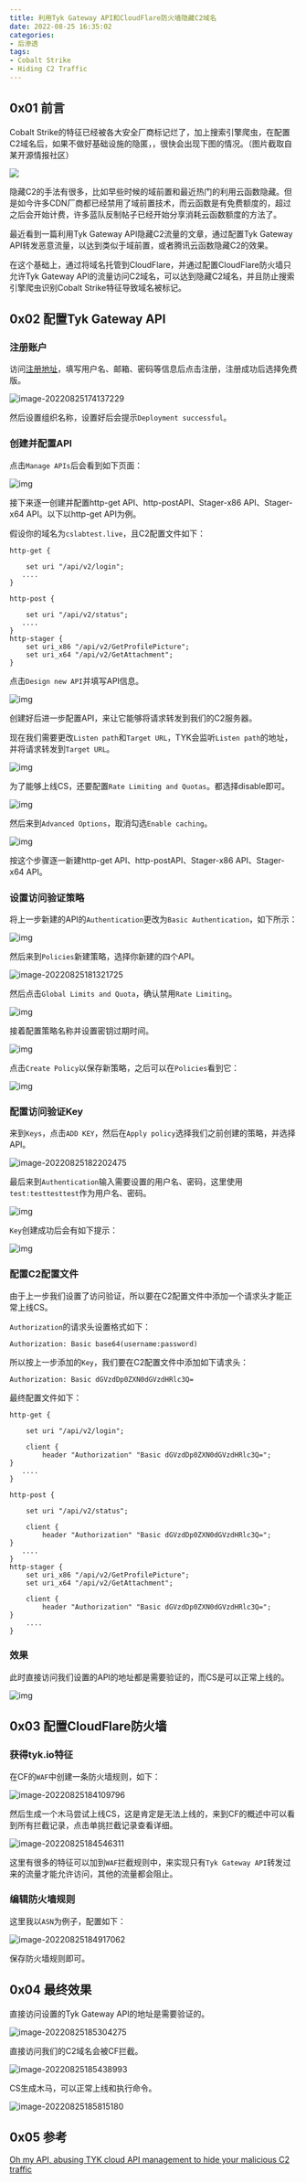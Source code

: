 ```yaml
---
title: 利用Tyk Gateway API和CloudFlare防火墙隐藏C2域名
date: 2022-08-25 16:35:02
categories:
- 后渗透
tags:
- Cobalt Strike
- Hiding C2 Traffic
---
```


## 0x01 前言

Cobalt Strike的特征已经被各大安全厂商标记烂了，加上搜索引擎爬虫，在配置C2域名后，如果不做好基础设施的隐匿，，很快会出现下图的情况。（图片截取自某开源情报社区）

![](https://s2.loli.net/2022/08/25/oZv4UrYhA8yqLcK.png)

隐藏C2的手法有很多，比如早些时候的域前置和最近热门的利用云函数隐藏。但是如今许多CDN厂商都已经禁用了域前置技术，而云函数是有免费额度的，超过之后会开始计费，许多蓝队反制帖子已经开始分享消耗云函数额度的方法了。

最近看到一篇利用Tyk Gateway API隐藏C2流量的文章，通过配置Tyk Gateway API转发恶意流量，以达到类似于域前置，或者腾讯云函数隐藏C2的效果。

在这个基础上，通过将域名托管到CloudFlare，并通过配置CloudFlare防火墙只允许Tyk Gateway API的流量访问C2域名，可以达到隐藏C2域名，并且防止搜索引擎爬虫识别Cobalt Strike特征导致域名被标记。

## 0x02 配置Tyk Gateway API

### 注册账户

访问[注册地址](https://account.cloud-ara.tyk.io/signup)，填写用户名、邮箱、密码等信息后点击注册，注册成功后选择免费版。

![image-20220825174137229](https://s2.loli.net/2022/08/25/Q58cZ3YsdFaqMhu.png)

然后设置组织名称，设置好后会提示`Deployment successful`。

### 创建并配置API 

点击`Manage APIs`后会看到如下页面：

![img](https://s2.loli.net/2022/08/25/eUybjDunGM8oJzr.png)

接下来逐一创建并配置http-get API、http-postAPI、Stager-x86 API、Stager-x64 API。以下以http-get API为例。

假设你的域名为`cslabtest.live`，且C2配置文件如下：

```
http-get {
 
    set uri "/api/v2/login";
   ....
}
 
http-post {
 
    set uri "/api/v2/status";
   ....
}
http-stager {
    set uri_x86 "/api/v2/GetProfilePicture";
    set uri_x64 "/api/v2/GetAttachment";
}
```

点击`Design new API`并填写API信息。

![img](https://s2.loli.net/2022/08/25/4m2H1xNwMij3Gu8.png)

创建好后进一步配置API，来让它能够将请求转发到我们的C2服务器。

现在我们需要更改`Listen path`和`Target URL`，TYK会监听`Listen path`的地址，并将请求转发到`Target URL`。

![img](https://s2.loli.net/2022/08/25/9u8Bsjh6cSMCfFQ.png)

为了能够上线CS，还要配置`Rate Limiting and Quotas`。都选择disable即可。

![img](https://s2.loli.net/2022/08/25/sbpULn2YTPhvwyx.png)

然后来到`Advanced Options`，取消勾选`Enable caching`。

![img](https://s2.loli.net/2022/08/25/ax9wSqE2el6nRJ7.png)

按这个步骤逐一新建http-get API、http-postAPI、Stager-x86 API、Stager-x64 API。

### 设置访问验证策略

将上一步新建的API的`Authentication`更改为`Basic Authentication`，如下所示：

![img](https://s2.loli.net/2022/08/25/1KWilQdpevuoM7y.png)

然后来到`Policies`新建策略，选择你新建的四个API。

![image-20220825181321725](https://s2.loli.net/2022/08/25/l1HnpmuLrQF6tIX.png)

然后点击`Global Limits and Quota`，确认禁用`Rate Limiting`。

![img](https://s2.loli.net/2022/08/25/NRX1zoLMPQjOF9f.png)

接着配置策略名称并设置密钥过期时间。

![img](https://s2.loli.net/2022/08/25/3s257tH9WXQuK8B.png)

点击`Create Policy`以保存新策略，之后可以在`Policies`看到它：

![img](https://s2.loli.net/2022/08/25/6GE1ygYCP753wdL.png)

### 配置访问验证Key

来到`Keys`，点击`ADD KEY`，然后在`Apply policy`选择我们之前创建的策略，并选择API。

![image-20220825182202475](https://s2.loli.net/2022/08/25/kMVjDTvq6t59m7x.png)

最后来到`Authentication`输入需要设置的用户名、密码，这里使用`test:testtesttest`作为用户名、密码。

![img](https://s2.loli.net/2022/08/25/IVfpUkga6KrndHM.png)

`Key`创建成功后会有如下提示：

![img](https://s2.loli.net/2022/08/25/OuLAM4y9PdHwSG2.png)

### 配置C2配置文件

由于上一步我们设置了访问验证，所以要在C2配置文件中添加一个请求头才能正常上线CS。

`Authorization`的请求头设置格式如下：

```
Authorization: Basic base64(username:password)
```

所以按上一步添加的`Key`，我们要在C2配置文件中添加如下请求头：

```
Authorization: Basic dGVzdDp0ZXN0dGVzdHRlc3Q=
```

最终配置文件如下：

```
http-get {
 
    set uri "/api/v2/login";
    
    client {
        header "Authorization" "Basic dGVzdDp0ZXN0dGVzdHRlc3Q=";
}
   ....
}
 
http-post {
 
    set uri "/api/v2/status";
    
    client {
        header "Authorization" "Basic dGVzdDp0ZXN0dGVzdHRlc3Q=";
}
   ....
}
http-stager {
    set uri_x86 "/api/v2/GetProfilePicture";
    set uri_x64 "/api/v2/GetAttachment";
    
    client {
        header "Authorization" "Basic dGVzdDp0ZXN0dGVzdHRlc3Q=";
}
	....
}
```

### 效果

此时直接访问我们设置的API的地址都是需要验证的，而CS是可以正常上线的。

![img](https://s2.loli.net/2022/08/25/SvRAo7Zy4WBIYxT.png)

## 0x03 配置CloudFlare防火墙

### 获得tyk.io特征

在CF的`WAF`中创建一条防火墙规则，如下：

![image-20220825184109796](https://s2.loli.net/2022/08/25/e5ZWfulg9JhKOY2.png)

然后生成一个木马尝试上线CS，这是肯定是无法上线的，来到CF的概述中可以看到所有拦截记录，点击单挑拦截记录查看详细。

![image-20220825184546311](https://s2.loli.net/2022/08/25/5X98QebcMgPF2Yv.png)

这里有很多的特征可以加到`WAF`拦截规则中，来实现只有`Tyk Gateway API`转发过来的流量才能允许访问，其他的流量都会阻止。

### 编辑防火墙规则

这里我以`ASN`为例子，配置如下：

![image-20220825184917062](https://s2.loli.net/2022/08/25/wodcvM8ufmgTYWQ.png)

保存防火墙规则即可。

## 0x04 最终效果

直接访问设置的Tyk Gateway API的地址是需要验证的。

![image-20220825185304275](https://s2.loli.net/2022/08/25/1W3mjGpAMBswySF.png)

直接访问我们的C2域名会被CF拦截。

![image-20220825185438993](https://s2.loli.net/2022/08/25/KUnbLxXzH5ECNvp.png)

CS生成木马，可以正常上线和执行命令。

![image-20220825185815180](https://s2.loli.net/2022/08/25/1igUo76aJxB4IM5.png)

## 0x05 参考

[Oh my API, abusing TYK cloud API management to hide your malicious C2 traffic](https://shells.systems/oh-my-api-abusing-tyk-cloud-api-management-service-to-hide-your-malicious-c2-traffic/)
